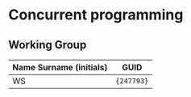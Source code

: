 # Concurrent programming

## Working Group

| Name Surname (initials) | GUID                                     |
| ----------------------- | ---------------------------------------- |
| WS                      | `{247793}`                               |
